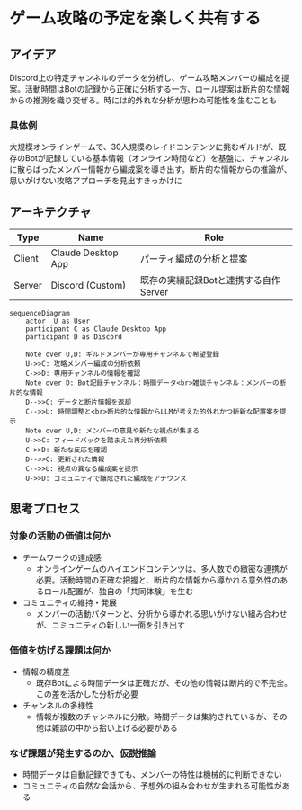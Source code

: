 # ゲーム攻略の予定を楽しく共有する

## アイデア
Discord上の特定チャンネルのデータを分析し、ゲーム攻略メンバーの編成を提案。活動時間はBotの記録から正確に分析する一方、ロール提案は断片的な情報からの推測を織り交ぜる。時には的外れな分析が思わぬ可能性を生むことも<br>

### 具体例
大規模オンラインゲームで、30人規模のレイドコンテンツに挑むギルドが、既存のBotが記録している基本情報（オンライン時間など）を基盤に、チャンネルに散らばったメンバー情報から編成案を導き出す。断片的な情報からの推論が、思いがけない攻略アプローチを見出すきっかけに<br>

## アーキテクチャ

| Type | Name | Role |
|--|--|--|
| Client | Claude Desktop App | パーティ編成の分析と提案 |
| Server | Discord (Custom) | 既存の実績記録Botと連携する自作Server |

```mermaid
sequenceDiagram
    actor  U as User
    participant C as Claude Desktop App
    participant D as Discord

    Note over U,D: ギルドメンバーが専用チャンネルで希望登録
    U->>C: 攻略メンバー編成の分析依頼
    C->>D: 専用チャンネルの情報を確認
    Note over D: Bot記録チャンネル：時間データ<br>雑談チャンネル：メンバーの断片的な情報
    D-->>C: データと断片情報を返却
    C-->>U: 時間調整と<br>断片的な情報からLLMが考えた的外れかつ斬新な配置案を提示
    Note over U,D: メンバーの意見や新たな視点が集まる
    U->>C: フィードバックを踏まえた再分析依頼
    C->>D: 新たな反応を確認
    D-->>C: 更新された情報
    C-->>U: 視点の異なる編成案を提示
    U->>D: コミュニティで醸成された編成をアナウンス
```

## 思考プロセス

### 対象の活動の価値は何か
- チームワークの達成感<br>
    - オンラインゲームのハイエンドコンテンツは、多人数での緻密な連携が必要。活動時間の正確な把握と、断片的な情報から導かれる意外性のあるロール配置が、独自の「共同体験」を生む<br>
- コミュニティの維持・発展<br>
    - メンバーの活動パターンと、分析から導かれる思いがけない組み合わせが、コミュニティの新しい一面を引き出す<br>

### 価値を妨げる課題は何か
- 情報の精度差<br>
    - 既存Botによる時間データは正確だが、その他の情報は断片的で不完全。この差を活かした分析が必要<br>
- チャンネルの多様性<br>
    - 情報が複数のチャンネルに分散。時間データは集約されているが、その他は雑談の中から拾い上げる必要がある<br>

### なぜ課題が発生するのか、仮説推論
- 時間データは自動記録できても、メンバーの特性は機械的に判断できない<br>
- コミュニティの自然な会話から、予想外の組み合わせが生まれる可能性がある<br>
